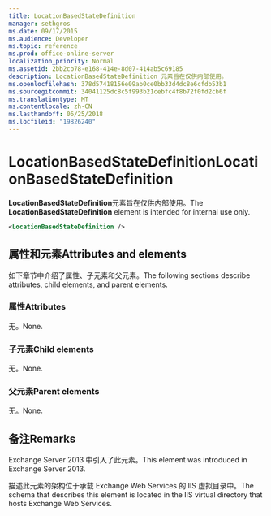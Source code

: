 ```yaml
---
title: LocationBasedStateDefinition
manager: sethgros
ms.date: 09/17/2015
ms.audience: Developer
ms.topic: reference
ms.prod: office-online-server
localization_priority: Normal
ms.assetid: 2bb2cb78-e168-414e-8d07-414ab5c69185
description: LocationBasedStateDefinition 元素旨在仅供内部使用。
ms.openlocfilehash: 378d57418156e09ab0ce0bb33d4dc8e6cfdb53b1
ms.sourcegitcommit: 34041125dc8c5f993b21cebfc4f8b72f0fd2cb6f
ms.translationtype: MT
ms.contentlocale: zh-CN
ms.lasthandoff: 06/25/2018
ms.locfileid: "19826240"
---
```

# <a name="locationbasedstatedefinition"></a><span data-ttu-id="37e33-103">LocationBasedStateDefinition</span><span class="sxs-lookup"><span data-stu-id="37e33-103">LocationBasedStateDefinition</span></span>

<span data-ttu-id="37e33-104">**LocationBasedStateDefinition**元素旨在仅供内部使用。</span><span class="sxs-lookup"><span data-stu-id="37e33-104">The **LocationBasedStateDefinition** element is intended for internal use only.</span></span> 
  
```XML
<LocationBasedStateDefinition />
```

## <a name="attributes-and-elements"></a><span data-ttu-id="37e33-105">属性和元素</span><span class="sxs-lookup"><span data-stu-id="37e33-105">Attributes and elements</span></span>

<span data-ttu-id="37e33-106">如下章节中介绍了属性、子元素和父元素。</span><span class="sxs-lookup"><span data-stu-id="37e33-106">The following sections describe attributes, child elements, and parent elements.</span></span>
  
### <a name="attributes"></a><span data-ttu-id="37e33-107">属性</span><span class="sxs-lookup"><span data-stu-id="37e33-107">Attributes</span></span>

<span data-ttu-id="37e33-108">无。</span><span class="sxs-lookup"><span data-stu-id="37e33-108">None.</span></span>
  
### <a name="child-elements"></a><span data-ttu-id="37e33-109">子元素</span><span class="sxs-lookup"><span data-stu-id="37e33-109">Child elements</span></span>

<span data-ttu-id="37e33-110">无。</span><span class="sxs-lookup"><span data-stu-id="37e33-110">None.</span></span>
  
### <a name="parent-elements"></a><span data-ttu-id="37e33-111">父元素</span><span class="sxs-lookup"><span data-stu-id="37e33-111">Parent elements</span></span>

<span data-ttu-id="37e33-112">无。</span><span class="sxs-lookup"><span data-stu-id="37e33-112">None.</span></span>
  
## <a name="remarks"></a><span data-ttu-id="37e33-113">备注</span><span class="sxs-lookup"><span data-stu-id="37e33-113">Remarks</span></span>

<span data-ttu-id="37e33-114">Exchange Server 2013 中引入了此元素。</span><span class="sxs-lookup"><span data-stu-id="37e33-114">This element was introduced in Exchange Server 2013.</span></span>
  
<span data-ttu-id="37e33-115">描述此元素的架构位于承载 Exchange Web Services 的 IIS 虚拟目录中。</span><span class="sxs-lookup"><span data-stu-id="37e33-115">The schema that describes this element is located in the IIS virtual directory that hosts Exchange Web Services.</span></span>
  


